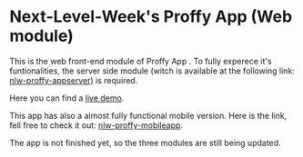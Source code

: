 # Next-Level-Week's Proffy App (Web module)

This is the web front-end module of Proffy App . To fully experece it's funtionalities, the server side module (witch is available at the following link: [nlw-proffy-appserver](https://github.com/joaokbmartins/nlw-proffy-appserver)) is required.

Here you can find a [live demo](https://5f67cb5654e3f20007f5bb08--naughty-ramanujan-b7bb9a.netlify.app/).

This app has also a almost fully functional mobile version. Here is the link, fell free to check it out: [nlw-proffy-mobileapp](https://github.com/joaokbmartins/nlw-proffy-mobileapp).

The app is not finished yet, so the three modules are still being updated.
